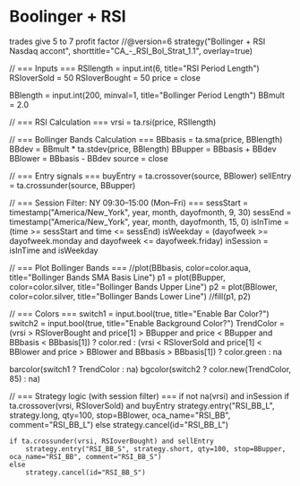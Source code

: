 # Boolinger + RSI 
trades give 5 to 7 profit factor 
//@version=6
strategy("Bollinger + RSI Nasdaq accont", shorttitle="CA_-_RSI_Bol_Strat_1.1", overlay=true)

// === Inputs ===
RSIlength     = input.int(6, title="RSI Period Length")
RSIoverSold   = 50
RSIoverBought = 50
price         = close

BBlength = input.int(200, minval=1, title="Bollinger Period Length")
BBmult   = 2.0

// === RSI Calculation ===
vrsi = ta.rsi(price, RSIlength)

// === Bollinger Bands Calculation ===
BBbasis = ta.sma(price, BBlength)
BBdev   = BBmult * ta.stdev(price, BBlength)
BBupper = BBbasis + BBdev
BBlower = BBbasis - BBdev
source  = close

// === Entry signals ===
buyEntry  = ta.crossover(source, BBlower)
sellEntry = ta.crossunder(source, BBupper)

// === Session Filter: NY 09:30–15:00 (Mon–Fri) ===
sessStart = timestamp("America/New_York", year, month, dayofmonth, 9, 30)
sessEnd   = timestamp("America/New_York", year, month, dayofmonth, 15, 0)
isInTime  = (time >= sessStart and time <= sessEnd)
isWeekday = (dayofweek >= dayofweek.monday and dayofweek <= dayofweek.friday)
inSession = isInTime and isWeekday

// === Plot Bollinger Bands ===
//plot(BBbasis, color=color.aqua, title="Bollinger Bands SMA Basis Line")
p1 = plot(BBupper, color=color.silver, title="Bollinger Bands Upper Line")
p2 = plot(BBlower, color=color.silver, title="Bollinger Bands Lower Line")
//fill(p1, p2)

// === Colors ===
switch1 = input.bool(true, title="Enable Bar Color?")
switch2 = input.bool(true, title="Enable Background Color?")
TrendColor = (vrsi > RSIoverBought and price[1] > BBupper and price < BBupper and BBbasis < BBbasis[1]) ? color.red :
             (vrsi < RSIoverSold   and price[1] < BBlower and price > BBlower and BBbasis > BBbasis[1]) ? color.green : na

barcolor(switch1 ? TrendColor : na)
bgcolor(switch2 ? color.new(TrendColor, 85) : na)

// === Strategy logic (with session filter) ===
if not na(vrsi) and inSession
    if ta.crossover(vrsi, RSIoverSold) and buyEntry
        strategy.entry("RSI_BB_L", strategy.long, qty=100, stop=BBlower, oca_name="RSI_BB", comment="RSI_BB_L")
    else
        strategy.cancel(id="RSI_BB_L")

    if ta.crossunder(vrsi, RSIoverBought) and sellEntry
        strategy.entry("RSI_BB_S", strategy.short, qty=100, stop=BBupper, oca_name="RSI_BB", comment="RSI_BB_S")
    else
        strategy.cancel(id="RSI_BB_S")


